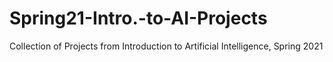 # Spring21-Intro.-to-AI-Projects
Collection of Projects from Introduction to Artificial Intelligence, Spring 2021
